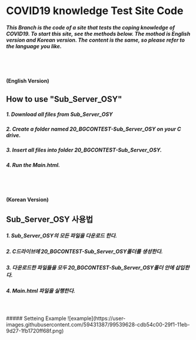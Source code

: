 # COVID19 knowledge Test Site Code
##### This Branch is the code of a site that tests the coping knowledge of COVID19. To start this site, see the methods below. The mothod is English version and Korean version. The content is the same, so please refer to the language you like.
</br>
</br>


#### (English Version)


## How to use "Sub_Server_OSY"

##### 1. Download all files from Sub_Server_OSY
##### 2. Create a folder named 20_BGCONTEST-Sub_Server_OSY on your C drive.
##### 3. Insert all files into folder 20_BGCONTEST-Sub_Server_OSY.
##### 4. Run the Main.html.
</br>
</br>


#### (Korean Version)


## Sub_Server_OSY 사용법

##### 1. Sub_Server_OSY의 모든 파일을 다운로드 한다.
##### 2. C드라이브에 20_BGCONTEST-Sub_Server_OSY폴더를 생성한다.
##### 3. 다운로드한 파일들을 모두 20_BGCONTEST-Sub_Server_OSY폴더 안에 삽입한다.
##### 4. Main.html 파일을 실행한다.
</br>
</br>
##### Setteing Example
![example](https://user-images.githubusercontent.com/59431387/99539628-cdb54c00-29f1-11eb-9d27-1fb1720ff68f.png)
